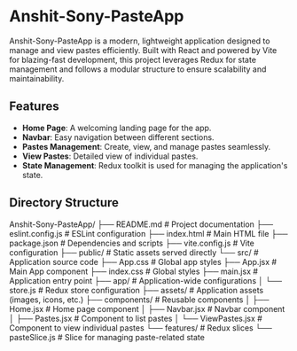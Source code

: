 # Anshit-Sony-PasteApp

Anshit-Sony-PasteApp is a modern, lightweight application designed to manage and view pastes efficiently. Built with React and powered by Vite for blazing-fast development, this project leverages Redux for state management and follows a modular structure to ensure scalability and maintainability.

## Features
- **Home Page**: A welcoming landing page for the app.
- **Navbar**: Easy navigation between different sections.
- **Pastes Management**: Create, view, and manage pastes seamlessly.
- **View Pastes**: Detailed view of individual pastes.
- **State Management**: Redux toolkit is used for managing the application's state.

## Directory Structure
Anshit-Sony-PasteApp/ ├── README.md # Project documentation ├── eslint.config.js # ESLint configuration ├── index.html # Main HTML file ├── package.json # Dependencies and scripts ├── vite.config.js # Vite configuration ├── public/ # Static assets served directly └── src/ # Application source code ├── App.css # Global app styles ├── App.jsx # Main App component ├── index.css # Global styles ├── main.jsx # Application entry point ├── app/ # Application-wide configurations │ └── store.js # Redux store configuration ├── assets/ # Application assets (images, icons, etc.) ├── components/ # Reusable components │ ├── Home.jsx # Home page component │ ├── Navbar.jsx # Navbar component │ ├── Pastes.jsx # Component to list pastes │ └── ViewPastes.jsx # Component to view individual pastes └── features/ # Redux slices └── pasteSlice.js # Slice for managing paste-related state

